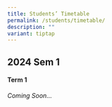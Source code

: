 ```yaml
---
title: Students’ Timetable
permalink: /students/timetable/
description: ""
variant: tiptap
---
```

<h2>2024 Sem 1</h2><h4>Term 1</h4><p><em>Coming Soon...</em></p>